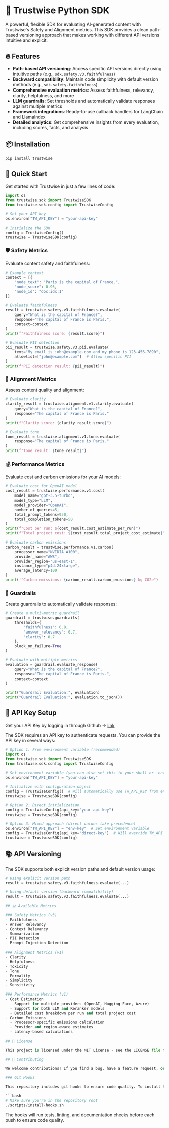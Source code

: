 # 🦉 Trustwise Python SDK

A powerful, flexible SDK for evaluating AI-generated content with Trustwise's Safety and Alignment metrics. This SDK provides a clean path-based versioning approach that makes working with different API versions intuitive and explicit.

## 🔥 Features

- **Path-based API versioning**: Access specific API versions directly using intuitive paths (e.g., `sdk.safety.v3.faithfulness`)
- **Backward compatibility**: Maintain code simplicity with default version methods (e.g., `sdk.safety.faithfulness`)
- **Comprehensive evaluation metrics**: Assess faithfulness, relevancy, clarity, helpfulness, and more
- **LLM guardrails**: Set thresholds and automatically validate responses against multiple metrics
- **Framework integrations**: Ready-to-use callback handlers for LangChain and LlamaIndex
- **Detailed analytics**: Get comprehensive insights from every evaluation, including scores, facts, and analysis

## 📦 Installation

```bash
pip install trustwise
```

## 🚀 Quick Start

Get started with Trustwise in just a few lines of code:

```python
import os
from trustwise.sdk import TrustwiseSDK
from trustwise.sdk.config import TrustwiseConfig

# Set your API key
os.environ["TW_API_KEY"] = "your-api-key"

# Initialize the SDK
config = TrustwiseConfig()
trustwise = TrustwiseSDK(config)
```

### 🛡️ Safety Metrics

Evaluate content safety and faithfulness:

```python
# Example context
context = [{
    "node_text": "Paris is the capital of France.",
    "node_score": 0.95,
    "node_id": "doc:idx:1"
}]

# Evaluate faithfulness
result = trustwise.safety.v3.faithfulness.evaluate(
    query="What is the capital of France?",
    response="The capital of France is Paris.",
    context=context
)
print(f"Faithfulness score: {result.score}")

# Evaluate PII detection
pii_result = trustwise.safety.v3.pii.evaluate(
    text="My email is john@example.com and my phone is 123-456-7890",
    allowlist=["john@example.com"]  # Allow specific PII
)
print(f"PII detection result: {pii_result}")
```

### 🎯 Alignment Metrics

Assess content quality and alignment:

```python
# Evaluate clarity
clarity_result = trustwise.alignment.v1.clarity.evaluate(
    query="What is the capital of France?",
    response="The capital of France is Paris."
)
print(f"Clarity score: {clarity_result.score}")

# Evaluate tone
tone_result = trustwise.alignment.v1.tone.evaluate(
    response="The capital of France is Paris."
)
print(f"Tone result: {tone_result}")
```

### 💰 Performance Metrics

Evaluate cost and carbon emissions for your AI models:

```python
# Evaluate cost for OpenAI model
cost_result = trustwise.performance.v1.cost(
    model_name="gpt-3.5-turbo",
    model_type="LLM",
    model_provider="OpenAI",
    number_of_queries=5,
    total_prompt_tokens=950,
    total_completion_tokens=50
)
print(f"Cost per run: ${cost_result.cost_estimate_per_run}")
print(f"Total project cost: ${cost_result.total_project_cost_estimate}")

# Evaluate carbon emissions
carbon_result = trustwise.performance.v1.carbon(
    processor_name="NVIDIA A100",
    provider_name="AWS",
    provider_region="us-east-1",
    instance_type="p4d.24xlarge",
    average_latency=100
)
print(f"Carbon emissions: {carbon_result.carbon_emissions} kg CO2e")
```

### 🚧 Guardrails

Create guardrails to automatically validate responses:

```python
# Create a multi-metric guardrail
guardrail = trustwise.guardrails(
    thresholds={
        "faithfulness": 0.8,
        "answer_relevancy": 0.7,
        "clarity": 0.7
    },
    block_on_failure=True
)

# Evaluate with multiple metrics
evaluation = guardrail.evaluate_response(
    query="What is the capital of France?",
    response="The capital of France is Paris.",
    context=context
)

print("Guardrail Evaluation:", evaluation)
print("Guardrail Evaluation:", evaluation.to_json())
```

## 🔐 API Key Setup

Get your API Key by logging in through Github -> [link](https://trustwise.ai)

The SDK requires an API key to authenticate requests. You can provide the API key in several ways:

```python
# Option 1: From environment variable (recommended)
import os
from trustwise.sdk import TrustwiseSDK
from trustwise.sdk.config import TrustwiseConfig

# Set environment variable (you can also set this in your shell or .env file)
os.environ["TW_API_KEY"] = "your-api-key"

# Initialize with configuration object
config = TrustwiseConfig()  # Will automatically use TW_API_KEY from environment
trustwise = TrustwiseSDK(config)

# Option 2: Direct initialization
config = TrustwiseConfig(api_key="your-api-key")
trustwise = TrustwiseSDK(config)

# Option 3: Mixed approach (direct values take precedence)
os.environ["TW_API_KEY"] = "env-key"  # Set environment variable
config = TrustwiseConfig(api_key="direct-key")  # Will override TW_API_KEY
trustwise = TrustwiseSDK(config)
```

## 📚 API Versioning

The SDK supports both explicit version paths and default version usage:

```python
# Using explicit version path
result = trustwise.safety.v3.faithfulness.evaluate(...)

# Using default version (backward compatibility)
result = trustwise.safety.v3.faithfulness.evaluate(...)

## 📊 Available Metrics

### Safety Metrics (v3)
- Faithfulness
- Answer Relevancy
- Context Relevancy
- Summarization
- PII Detection
- Prompt Injection Detection

### Alignment Metrics (v1)
- Clarity
- Helpfulness
- Toxicity
- Tone
- Formality
- Simplicity
- Sensitivity

### Performance Metrics (v1)
- Cost Estimation
  - Support for multiple providers (OpenAI, Hugging Face, Azure)
  - Support for both LLM and Reranker models
  - Detailed cost breakdown per run and total project cost
- Carbon Emissions
  - Processor-specific emissions calculation
  - Provider and region-aware estimates
  - Latency-based calculations

## 📝 License

This project is licensed under the MIT License - see the LICENSE file for details.

## 🤝 Contributing

We welcome contributions! If you find a bug, have a feature request, or want to contribute code, please create an issue or submit a pull request.

### Git Hooks

This repository includes git hooks to ensure code quality. To install them:

```bash
# Make sure you're in the repository root
./scripts/install-hooks.sh
```

The hooks will run tests, linting, and documentation checks before each push to ensure code quality.
